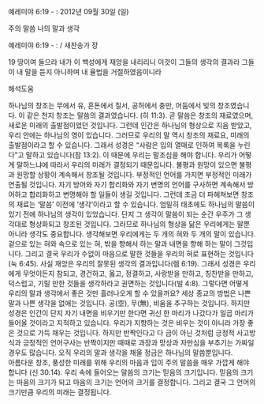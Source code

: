 예레미야 6:19 - : 
2012년 09월 30일 (일)

주의 말씀 나의 말과 생각



예레미야 6:19 - : / 새찬송가  장


19 땅이여 들으라 내가 이 백성에게 재앙을 내리리니 이것이 그들의 생각의 결과라 그들이 내 말을 듣지 아니하며 내 율법을 거절하였음이니라

해석도움





하나님의 창조는 무에서 유, 혼돈에서 질서, 공허에서 충만, 어둠에서 빛의 창조였습니다. 이 같은 천지 창조는 말씀의 결과였습니다. (히 11:3). 곧 말씀은 창조의 재료였으며, 새로운 미래의 출발점이었던 것입니다. 그런데 인간은 하나님의 형상으로 지음 받았고, 우리 안에는 하나님의 영이 있습니다. 그러므로 우리의 말 역시 창조의 재료요, 미래의 출발점이라고 할 수 있습니다. 그래서 성경은 “사람은 입의 열매로 인하여 복록을 누린다”고 말하고 있습니다(잠 13:2). 이 때문에 우리는 말조심을 해야 합니다. 우리가 어떻게 말하느냐에 따라서 우리의 미래가 결정되기 때문입니다. 불평과 원망이 있으면 불평과 원망할 상황이 계속해서 창조될 것입니다. 부정적인 언어를 가지면 부정적인 미래가 연출될 것입니다. 자기 방어와 자기 합리화와 자기 변명의 언어를 구사하면 계속해서 방어하고 합리화하고 변명해야 할 일들이 생길 것입니다. 
그런데 조금 더 파헤쳐보면 창조의 재료는 ‘말씀’ 이전에 ‘생각’이라고 할 수 있습니다. 엄밀히 태초에도 하나님의 말씀이 있기 전에 하나님의 생각이 있었습니다. 단지 그 생각이 말씀이 되는 순간 우주가 그 생각대로 형상화되고 창조된 것입니다. 그러므로 하나님의 형상을 닮은 우리에게는 말뿐 아니라 생각도 중요합니다. 생각해보면 우리에게는 두 개의 혀와 두 개의 말이 있습니다. 겉으로 있는 혀와 속으로 있는 혀, 밖을 향해서 하는 말과 내면을 향해 하는 말이 그것입니다. 그리고 결국 우리가 수없이 마음으로 말한 것들을 우리의 혀로 표현하는 것입니다(눅 6:45). 사실 재앙은 우리의 잘못된 생각의 결과입니다(렘 6:19). 그래서 성경은 우리에게 무엇이든지 참되고, 경건하고, 옳고, 정결하고, 사랑받을 만하고, 칭찬받을 만하고, 덕스럽고, 기릴 만한 것들을 생각하라고 권면하는 것입니다(빌 4:8).
그렇다면 어떻게 우리의 말과 생각에서 좋은 것만 흘러나오게 할 수 있을까요? 
세상 종교의 방법은 나쁜 말과 나쁜 생각을 없애는 것입니다. 공(空), 무(無), 비움을 추구하는 것입니다. 하지만 성경은 인간이 단지 자기 내면을 비우기만 한다면 귀신 한 마리가 나갔다가 일곱 마리가 들어올 것이라고 지적하고 있습니다. 우리가 지향하는 것은 비우는 것이 아니라 가장 좋은 것으로 가득 채우는 것입니다. 하지만 반짝인다고 다 금이 아닌 것처럼 긍정적 사고방식과 긍정적인 언어구사는 반짝이지만 때때로 과장과 망상과 자만심을 부추기는 가짜일 경우도 많습니다. 오직 우리의 말과 생각을 채울 정금은 하나님의 말씀뿐입니다.    
아름다운 창조, 풍성한 미래를 위해 우리의 마음과 입이 주의 말씀을 매우 가깝게 해야 합니다 (신 30:14). 우리 속에 들어오는 말씀의 크기는 믿음의 크기입니다. 믿음의 크기는 마음의 크기가 되고 마음의 크기는 언어의 크기를 결정합니다. 그리고 결국 그 언어의 크기만큼 우리의 미래는 결정됩니다.